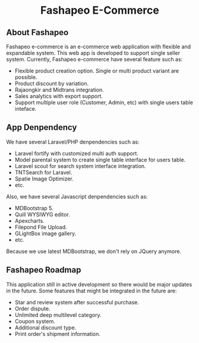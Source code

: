 <h1 align="center">
Fashapeo E-Commerce
</h1>

## About Fashapeo

Fashapeo e-commerce is an e-commerce web application with flexible and expandable system. This web app is developed to support single seller system. Currently, Fashapeo e-commerce have several feature such as:

-   Flexible product creation option. Single or multi product variant are possible.
-   Product discount by variation.
-   Rajaongkir and Midtrans integration.
-   Sales analytics with export support.
-   Support multiple user role (Customer, Admin, etc) with single users table inteface.

## App Denpendency

We have several Laravel/PHP denpendencies such as:

-   Laravel fortify with customized multi auth support.
-   Model parental system to create single table interface for users table.
-   Laravel scout for search system interface integration.
-   TNTSearch for Laravel.
-   Spatie Image Optimizer.
-   etc.

Also, we have several Javascript denpendencies such as:

-   MDBootstrap 5.
-   Quill WYSIWYG editor.
-   Apexcharts.
-   Filepond File Upload.
-   GLightBox image gallery.
-   etc.

Because we use latest MDBootstrap, we don't rely on JQuery anymore.

## Fashapeo Roadmap

This application still in active development so there would be major updates in the future. Some features that might be integrated in the future are:

-   Star and review system after successful purchase.
-   Order dispute.
-   Unlimited deep multilevel category.
-   Coupon system.
-   Additional discount type.
-   Print order's shipment information.
